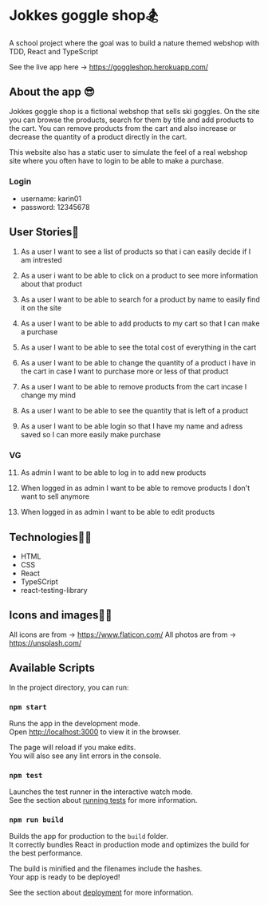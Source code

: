 # Jokkes goggle shop🏂

A school project where the goal was to build a nature themed webshop with TDD, React and TypeScript


See the live app here -> https://goggleshop.herokuapp.com/

## About the app 😎
Jokkes goggle shop is a fictional webshop that sells ski goggles. On the site you can browse the products, search for them by title and add products to the cart. You can remove products from the cart and also increase or decrease the quantity of a product directly in the cart.  

This website also has a static user to simulate the feel of a real webshop site where you often have to login to be able to make a purchase.

### Login
- username: karin01 
- password: 12345678

## User Stories📜
1. As a user I want to see a list of products so that i can easily decide if I am intrested

2. As a user i want to be able to click on a product to see more information about that product

3. As a user I want to be able to search for a product by name to easily find it on the site

4. As a user I want to be able to add products to my cart so that I can make a purchase

5. As a user I want to be able to see the total cost of everything in the cart

6. As a user I want to be able to change the quantity of a product i have in the cart in case I want to purchase more or less of that product

7. As a user I want to be able to remove products from the cart incase I change my mind

8. As a user I want to be able to see the quantity that is left of a product

9. As a user I want to be able login so that I have my name and adress saved so I can more easily make purchase

### VG
11. As admin I want to be able to log in to add new products

12. When logged in as admin I want to be able to remove products I don't want to sell anymore

13. When logged in as admin I want to be able to edit products

## Technologies👩‍💻
- HTML
- CSS
- React
- TypeSCript
- react-testing-library

## Icons and images👩‍🎨
All icons are from -> https://www.flaticon.com/
All photos are from -> https://unsplash.com/

## Available Scripts

In the project directory, you can run:

### `npm start`

Runs the app in the development mode.\
Open [http://localhost:3000](http://localhost:3000) to view it in the browser.

The page will reload if you make edits.\
You will also see any lint errors in the console.

### `npm test`

Launches the test runner in the interactive watch mode.\
See the section about [running tests](https://facebook.github.io/create-react-app/docs/running-tests) for more information.

### `npm run build`

Builds the app for production to the `build` folder.\
It correctly bundles React in production mode and optimizes the build for the best performance.

The build is minified and the filenames include the hashes.\
Your app is ready to be deployed!

See the section about [deployment](https://facebook.github.io/create-react-app/docs/deployment) for more information.

